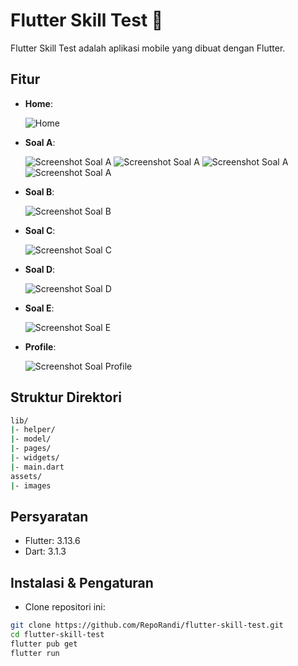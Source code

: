 # Flutter Skill Test 🌊

Flutter Skill Test adalah aplikasi mobile yang dibuat dengan Flutter.

## Fitur

- **Home**:
  
  ![Home](https://github.com/RepoRandi/flutter-skill-test/assets/63716330/47d7b105-0356-4579-adac-fe7abd82b32a)
- **Soal A**:
  
  ![Screenshot Soal A](https://github.com/RepoRandi/flutter-skill-test/assets/63716330/1d9c8d1a-7024-40b6-b971-165884b0e923)
  ![Screenshot Soal A](https://github.com/RepoRandi/flutter-skill-test/assets/63716330/7f53e45c-f48b-4833-9aa7-0dddb7145065)
  ![Screenshot Soal A](https://github.com/RepoRandi/flutter-skill-test/assets/63716330/3bbf5db3-ed48-4c6f-a3c7-afa5fe888996)
  ![Screenshot Soal A](https://github.com/RepoRandi/flutter-skill-test/assets/63716330/e26f97eb-a55a-4e05-a252-0fd98e21c93b)

- **Soal B**:
  
  ![Screenshot Soal B](https://github.com/RepoRandi/flutter-skill-test/assets/63716330/06fa905e-36b9-4b42-a421-adb3e6eb4122)

- **Soal C**:
  
  ![Screenshot Soal C](https://github.com/RepoRandi/flutter-skill-test/assets/63716330/b6bc90c3-1534-48fd-a812-c5716207f6aa)

- **Soal D**:
  
  ![Screenshot Soal D](https://github.com/RepoRandi/flutter-skill-test/assets/63716330/1f56905b-68e1-4f97-ab7b-8390289a0ab5)

- **Soal E**:
  
  ![Screenshot Soal E](https://github.com/RepoRandi/flutter-skill-test/assets/63716330/956f7150-8a6c-48cb-8937-203f6c5192f6)

- **Profile**:
  
  ![Screenshot Soal Profile](https://github.com/RepoRandi/flutter-skill-test/assets/63716330/b97c6e34-8b66-4e72-89bf-a4d5babc577c)

## Struktur Direktori

```bash
lib/
|- helper/
|- model/
|- pages/
|- widgets/
|- main.dart
assets/
|- images
```

## Persyaratan

- Flutter: 3.13.6
- Dart: 3.1.3

## Instalasi & Pengaturan

- Clone repositori ini:

```bash
git clone https://github.com/RepoRandi/flutter-skill-test.git
cd flutter-skill-test
flutter pub get
flutter run
```

